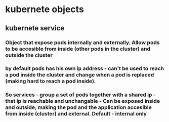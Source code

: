 # kubernete objects 
## kubernete service
### Object that expose pods internally and externally. Allow pods to be accesible from inside (other pods in the cluster) and outside the cluster 
### by default pods has his own ip address - can't be used to reach a pod inside the cluster and change when a pod is replaced (making hard to reach a pod inside).
### So services - group a set of pods together with a shared ip - that ip is reachable and unchangable - Can be exposed inside and outside, making the pod and the application accesible from inside (cluster) and external. Default - internal only
